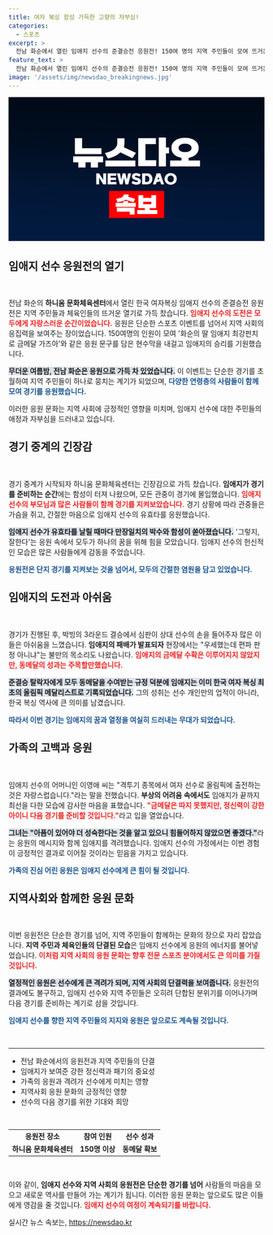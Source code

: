 ```yaml
---
title: 여자 복싱 함성 가득한 고향의 자부심!
categories:
  - 스포츠
excerpt: >
  전남 화순에서 열린 임애지 선수의 준결승전 응원전! 150여 명의 지역 주민들이 모여 뜨거운 함성과 함께 금메달을 향한 도전을 지지했다. 아쉬움 속에도 그녀는 이미 한국 여자 복싱 최초의 메달리스트로 기록되며 자부심을 안겼다.
feature_text: >
  전남 화순에서 열린 임애지 선수의 준결승전 응원전! 150여 명의 지역 주민들이 모여 뜨거운 함성과 함께 금메달을 향한 도전을 지지했다. 아쉬움 속에도 그녀는 이미 한국 여자 복싱 최초의 메달리스트로 기록되며 자부심을 안겼다.
image: '/assets/img/newsdao_breakingnews.jpg'
---
```


<p><img src="/assets/img/newsdao_breakingnews.jpg" alt="bookingtag 속보" /></p>

<h2 data-ke-size="size26">임애지 선수 응원전의 열기</h2>

<p data-ke-size="size16">&nbsp;</p> 

<p>전남 화순의 <b>하니움 문화체육센터</b>에서 열린 한국 여자복싱 임애지 선수의 준결승전 응원전은 지역 주민들과 체육인들의 뜨거운 열기로 가득 찼습니다. <b><span style="color: #ee2323;">임애지 선수의 도전은 모두에게 자랑스러운 순간이었습니다.</span></b> 응원은 단순한 스포츠 이벤트를 넘어서 지역 사회의 응집력을 보여주는 장이었습니다. 150여명의 인원이 모여 '화순의 딸 임애지 최강펀치로 금메달 가즈아'와 같은 응원 문구를 담은 현수막을 내걸고 임애지의 승리를 기원했습니다. </p>

<p><b><span style="background-color: #21538527;">무더운 여름밤, 전남 화순은 응원으로 가득 차 있었습니다.</span></b> 이 이벤트는 단순한 경기를 초월하여 지역 주민들이 하나로 뭉치는 계기가 되었으며, <b><span style="color: #1a5490;">다양한 연령층의 사람들이 함께 모여 경기를 응원했습니다.</span></b> </p>

<p>이러한 응원 문화는 지역 사회에 긍정적인 영향을 미치며, 임애지 선수에 대한 주민들의 애정과 자부심을 드러내고 있습니다.</p>

<h2 data-ke-size="size26">경기 중계의 긴장감</h2>

<p data-ke-size="size16">&nbsp;</p> 

<p>경기 중계가 시작되자 하니움 문화체육센터는 긴장감으로 가득 찼습니다. <b>임애지가 경기를 준비하는 순간</b>에는 함성이 터져 나왔으며, 모든 관중이 경기에 몰입했습니다. <b><span style="color: #ee2323;">임애지 선수의 부모님과 많은 사람들이 함께 경기를 지켜보았습니다.</span></b> 경기 상황에 따라 관중들은 가슴을 쥐고, 간절한 마음으로 임애지 선수의 유효타를 응원했습니다. </p>

<p><b><span style="background-color: #21538527;">임애지 선수가 유효타를 날릴 때마다 만장일치의 박수와 함성이 쏟아졌습니다.</span></b> '그렇지, 잘한다'는 응원 속에서 모두가 하나의 꿈을 위해 힘을 모았습니다. 임애지 선수의 헌신적인 모습은 많은 사람들에게 감동을 주었습니다. </p>

<p><b><span style="color: #1a5490;">응원전은 단지 경기를 지켜보는 것을 넘어서, 모두의 간절한 염원을 담고 있었습니다.</span></b></p>

<h2 data-ke-size="size26">임애지의 도전과 아쉬움</h2>

<p data-ke-size="size16">&nbsp;</p> 

<p>경기가 진행된 후, 박빙의 3라운드 결승에서 심판이 상대 선수의 손을 들어주자 많은 이들은 아쉬움을 느꼈습니다. <b>임애지의 패배가 발표되자</b> 현장에서는 "우세했는데 편파 판정 아니냐"는 불만의 목소리도 나왔습니다. <b><span style="color: #ee2323;">임애지의 금메달 수확은 이루어지지 않았지만, 동메달의 성과는 주목할만했습니다.</span></b> </p>

<p><b><span style="background-color: #21538527;">준결승 탈락자에게 모두 동메달을 수여받는 규정 덕분에 임애지는 이미 한국 여자 복싱 최초의 올림픽 메달리스트로 기록되었습니다.</span></b> 그의 성취는 선수 개인만의 업적이 아니라, 한국 복싱 역사에 큰 의미를 남겼습니다. </p>

<p><b><span style="color: #1a5490;">따라서 이번 경기는 임애지의 꿈과 열정을 여실히 드러내는 무대가 되었습니다.</span></b></p>

<h2 data-ke-size="size26">가족의 고백과 응원</h2>

<p data-ke-size="size16">&nbsp;</p> 

<p>임애지 선수의 어머니인 이영애 씨는 "격투기 종목에서 여자 선수로 올림픽에 출전하는 것은 자랑스럽습니다."라는 말을 전했습니다. <b>부상의 어려움 속에서도</b> 임애지가 끝까지 최선을 다한 모습에 감사한 마음을 표했습니다. <b><span style="color: #ee2323;">"금메달은 따지 못했지만, 정신력이 강한 아이니 다음 경기를 준비할 것입니다."</span></b>라고 입을 열었습니다.</p>

<p><b><span style="background-color: #21538527;">그녀는 "아픔이 있어야 더 성숙한다는 것을 알고 있으니 힘들어하지 않았으면 좋겠다."</span></b>라는 응원의 메시지와 함께 임애지를 격려했습니다. 임애지 선수의 가정에서는 이번 경험이 긍정적인 결과로 이어질 것이라는 믿음을 가지고 있습니다. </p>

<p><b><span style="color: #1a5490;">가족의 진심 어린 응원은 임애지 선수에게 큰 힘이 될 것입니다.</span></b></p>

<h2 data-ke-size="size26">지역사회와 함께한 응원 문화</h2>

<p data-ke-size="size16">&nbsp;</p> 

<p>이번 응원전은 단순한 경기를 넘어, 지역 주민들이 함께하는 문화의 장으로 자리 잡았습니다. <b>지역 주민과 체육인들의 단결된 모습</b>은 임애지 선수에게 응원의 에너지를 불어넣었습니다. <b><span style="color: #ee2323;">이처럼 지역 사회의 응원 문화는 향후 전문 스포츠 분야에서도 큰 의미를 가질 것입니다.</span></b></p>

<p><b><span style="background-color: #21538527;">열정적인 응원은 선수에게 큰 격려가 되며, 지역 사회의 단결력을 보여줍니다.</span></b> 응원전의 결과에도 불구하고, 임애지 선수와 지역 주민들은 오히려 단합된 분위기를 이어나가며 다음 경기를 준비하는 계기로 삼을 것입니다. </p>

<p><b><span style="color: #1a5490;">임애지 선수를 향한 지역 주민들의 지지와 응원은 앞으로도 계속될 것입니다.</span></b></p>

<p data-ke-size="size16">&nbsp;</p> 

<hr />

<ul>
<li>전남 화순에서의 응원전과 지역 주민들의 단결</li>
<li>임애지가 보여준 강한 정신력과 패기의 중요성</li>
<li>가족의 응원과 격려가 선수에게 미치는 영향</li>
<li>지역사회 응원 문화의 긍정적인 영향</li>
<li>선수의 다음 경기를 위한 기대와 희망</li>
</ul>

<p data-ke-size="size16">&nbsp;</p> 

<table style="width: 100%; border-collapse: collapse;">
<tr>
<td style="text-align: center; height: 17px;"><b>응원전 장소</b></td>
<td style="text-align: center; height: 17px;"><b>참여 인원</b></td>
<td style="text-align: center; height: 17px;"><b>선수 성과</b></td>
</tr>
<tr>
<td style="text-align: center; height: 17px;"><b>하니움 문화체육센터</b></td>
<td style="text-align: center; height: 17px;"><b>150명 이상</b></td>
<td style="text-align: center; height: 17px;"><b>동메달 확보</b></td>
</tr>
</table> 

<p data-ke-size="size16">&nbsp;</p> 

<p>이와 같이, <b>임애지 선수와 지역 사회의 응원전은 단순한 경기를 넘어</b> 사람들의 마음을 모으고 새로운 역사를 만들어 가는 계기가 됩니다. 이러한 응원 문화는 앞으로도 많은 이들에게 영감을 줄 것입니다. <b><span style="color: #ee2323;">임애지 선수의 여정이 계속되기를 바랍니다.</span></b></p>
실시간 뉴스 속보는, <a href="https://newsdao.kr" rel="dofollow">https://newsdao.kr</a>


